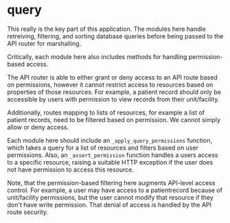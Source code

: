 # query

This really is the key part of this application. The modules here handle retreiving, filtering, and sorting database queries before being passed to the API router for marshalling.

Critically, each module here also includes methods for handling permission-based access.

The API router is able to either grant or deny access to an API route based on permissions, however it cannot restrict access to resources based on properties of those resources. For example, a patient record should only be accessible by users with permission to view records from their unit/facility.

Additionally, routes mapping to lists of resources, for example a list of patient records, need to be filtered based on permission. We cannot simply allow or deny access.

Each module here should include an `_apply_query_permissions` function, which takes a query for a list of resources and filters based on user permissions. Also, an `_assert_permission` function handles a users access to a specific resource, raising a suitable HTTP exception if the user does not have permission to access this resource.

Note, that the permission-based filtering here augments API-level access control. For example, a user may have access to a patientrecord because of unit/facility permissions, but the user cannot modify that resource if they don't have write permission. That denial of access is handled by the API route security.
